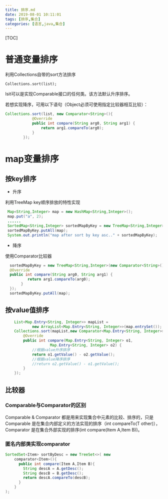 ```yaml
---
title: 排序.md
date: 2019-08-01 10:11:01
tags: [排序,集合]
categories: [语言,java,集合]
---
```


[TOC]

<!--more-->

# 普通变量排序
利用Collections自带的sort方法排序

`Collections.sort(list);`

lsit可以是实现Comparable接口的任何类。该方法默认升序排序。

若想实现降序，可用以下语句（Object必须可使用指定比较器相互比较）：

```java
Collections.sort(list, new Comparator<String>(){
			@Override
			public int compare(String arg0, String arg1) {
				return arg1.compareTo(arg0);
			}
		});
```

# map变量排序

## 按key排序

- 升序

利用TreeMap key顺序排放的特性实现

```java
 Map<String,Integer> map = new HashMap<String,Integer>();
 map.put("a", 2);
 ......
 SortedMap<String,Integer> sortedMapByKey = new TreeMap<String,Integer>();
 sortedMapByKey.putAll(map);
 System.out.println("map after sort by key asc.." + sortedMapByKey);
```

- 降序

使用Comparator比较器

```java
  sortedMapByKey = new TreeMap<String,Integer>(new Comparator<String>() {
  @Override
  public int compare(String arg0, String arg1) {
          return arg1.compareTo(arg0);
       }
  });
  sortedMapByKey.putAll(map);
```

## 按value值排序

```java
    List<Map.Entry<String, Integer>> mapList =
            new ArrayList<Map.Entry<String, Integer>>(map.entrySet());
    Collections.sort(mapList,new Comparator<Map.Entry<String, Integer>> (){
        @Override
        public int compare(Map.Entry<String, Integer> o1,
                    Map.Entry<String, Integer> o2) {
            //根据value升序排序
            return o1.getValue() - o2.getValue();
            //根据value降序排序
            //return o2.getValue() - o1.getValue();
        }
    });
```

## 比较器

### Comparable与Comparator的区别

 Comparable & Comparator 都是用来实现集合中元素的比较、排序的，只是 Comparable 是在集合内部定义的方法实现的排序（int compareTo(T other)），Comparator 是在集合外部实现的排序(int compare(Item A,Item B))。

### 匿名内部类实现comparator

```java
SortedSet<Item> sortByDesc = new TreeSet<>( new
	comparator<Item>(){
      public int compare(Item A,Item B){
        String descA = A.getDesc();
        String descB = B.getDesc();
        return descA.compareTo(descB);
      }
    }
);
```